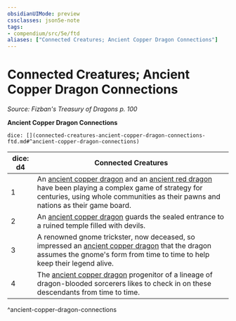 ```yaml
---
obsidianUIMode: preview
cssclasses: json5e-note
tags:
- compendium/src/5e/ftd
aliases: ["Connected Creatures; Ancient Copper Dragon Connections"]
---
```

# Connected Creatures; Ancient Copper Dragon Connections
*Source: Fizban's Treasury of Dragons p. 100* 

**Ancient Copper Dragon Connections**

`dice: [](connected-creatures-ancient-copper-dragon-connections-ftd.md#^ancient-copper-dragon-connections)`

| dice: d4 | Connected Creatures |
|----------|---------------------|
| 1 | An [ancient copper dragon](5E2014官方资源/bestiary/dragon/ancient-copper-dragon.md) and an [ancient red dragon](5E2014官方资源/bestiary/dragon/ancient-red-dragon.md) have been playing a complex game of strategy for centuries, using whole communities as their pawns and nations as their game board. |
| 2 | An [ancient copper dragon](5E2014官方资源/bestiary/dragon/ancient-copper-dragon.md) guards the sealed entrance to a ruined temple filled with devils. |
| 3 | A renowned gnome trickster, now deceased, so impressed an [ancient copper dragon](5E2014官方资源/bestiary/dragon/ancient-copper-dragon.md) that the dragon assumes the gnome's form from time to time to help keep their legend alive. |
| 4 | The [ancient copper dragon](5E2014官方资源/bestiary/dragon/ancient-copper-dragon.md) progenitor of a lineage of dragon-blooded sorcerers likes to check in on these descendants from time to time. |
^ancient-copper-dragon-connections